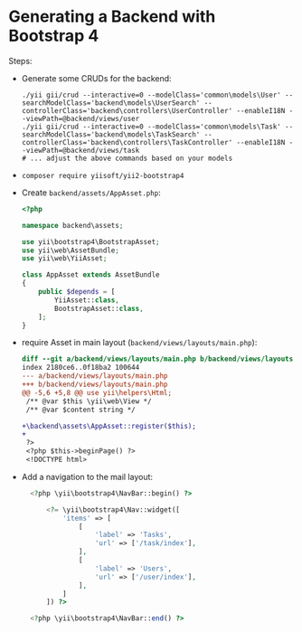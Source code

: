 Generating a Backend with Bootstrap 4
=====================================

Steps:

- Generate some CRUDs for the backend:

      ./yii gii/crud --interactive=0 --modelClass='common\models\User' --searchModelClass='backend\models\UserSearch' --controllerClass='backend\controllers\UserController' --enableI18N --viewPath=@backend/views/user
      ./yii gii/crud --interactive=0 --modelClass='common\models\Task' --searchModelClass='backend\models\TaskSearch' --controllerClass='backend\controllers\TaskController' --enableI18N --viewPath=@backend/views/task
      # ... adjust the above commands based on your models
      
- `composer require yiisoft/yii2-bootstrap4`
- Create `backend/assets/AppAsset.php`:

  ```php
  <?php
  
  namespace backend\assets;
  
  use yii\bootstrap4\BootstrapAsset;
  use yii\web\AssetBundle;
  use yii\web\YiiAsset;
  
  class AppAsset extends AssetBundle
  {
      public $depends = [
          YiiAsset::class,
          BootstrapAsset::class,
      ];
  }
  ```
- require Asset in main layout (`backend/views/layouts/main.php`):

  ```diff
  diff --git a/backend/views/layouts/main.php b/backend/views/layouts/main.php
  index 2180ce6..0f18ba2 100644
  --- a/backend/views/layouts/main.php
  +++ b/backend/views/layouts/main.php
  @@ -5,6 +5,8 @@ use yii\helpers\Html;
   /** @var $this \yii\web\View */
   /** @var $content string */

  +\backend\assets\AppAsset::register($this);
  +
   ?>
   <?php $this->beginPage() ?>
   <!DOCTYPE html>
  ```
  
- Add a navigation to the mail layout:

  ```php
    <?php \yii\bootstrap4\NavBar::begin() ?>

        <?= \yii\bootstrap4\Nav::widget([
            'items' => [
                [
                    'label' => 'Tasks',
                    'url' => ['/task/index'],
                ],
                [
                    'label' => 'Users',
                    'url' => ['/user/index'],
                ],
            ]
        ]) ?>

    <?php \yii\bootstrap4\NavBar::end() ?>
  ```


  
